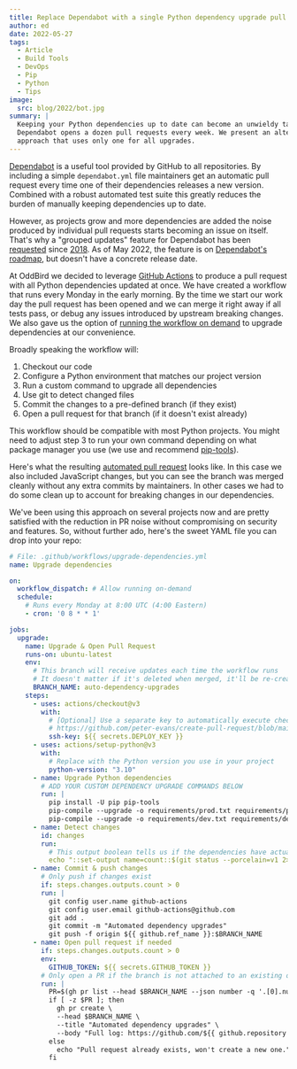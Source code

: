 ```yaml
---
title: Replace Dependabot with a single Python dependency upgrade pull request
author: ed
date: 2022-05-27
tags:
  - Article
  - Build Tools
  - DevOps
  - Pip
  - Python
  - Tips
image:
  src: blog/2022/bot.jpg
summary: |
  Keeping your Python dependencies up to date can become an unwieldy task when
  Dependabot opens a dozen pull requests every week. We present an alternative
  approach that uses only one for all upgrades.
---
```


[Dependabot](https://docs.github.com/en/code-security/dependabot/dependabot-version-updates/configuring-dependabot-version-updates)
is a useful tool provided by GitHub to all repositories. By including a simple
`dependabot.yml` file maintainers get an automatic pull request every time one
of their dependencies releases a new version. Combined with a robust automated
test suite this greatly reduces the burden of manually keeping dependencies up
to date.

However, as projects grow and more dependencies are added the noise produced by
individual pull requests starts becoming an issue on itself. That's why a
"grouped updates" feature for Dependabot has been
[requested](https://github.com/dependabot/dependabot-core/issues/1190) since
[2018](https://github.com/dependabot/dependabot-core/issues/2265). As of May
2022, the feature is on [Dependabot's
roadmap](https://github.com/github/roadmap/issues/148), but doesn't have a
concrete release date.

At OddBird we decided to leverage [GitHub
Actions](https://github.com/features/actions) to produce a pull request with all
Python dependencies updated at once. We have created a workflow that runs every
Monday in the early morning. By the time we start our work day the pull request
has been opened and we can merge it right away if all tests pass, or debug any
issues introduced by upstream breaking changes. We also gave us the option of
[running the workflow on
demand](https://docs.github.com/en/actions/managing-workflow-runs/manually-running-a-workflow)
to upgrade dependencies at our convenience.

Broadly speaking the workflow will:

1. Checkout our code
1. Configure a Python environment that matches our project version
1. Run a custom command to upgrade all dependencies
1. Use git to detect changed files
1. Commit the changes to a pre-defined branch (if they exist)
1. Open a pull request for that branch (if it doesn't exist already)

This workflow should be compatible with most Python projects. You might need to
adjust step 3 to run your own command depending on what package manager you use
(we use and recommend [pip-tools](https://github.com/jazzband/pip-tools)).

Here's what the resulting [automated pull
request](https://github.com/oddbird/Metecho/pull/2161) looks like. In this case
we also included JavaScript changes, but you can see the branch was merged
cleanly without any extra commits by maintainers. In other cases we had to do
some clean up to account for breaking changes in our dependencies.

We've been using this approach on several projects now and are pretty satisfied
with the reduction in PR noise without compromising on security and features.
So, without further ado, here's the sweet YAML file you can drop into your repo:

```yml
# File: .github/workflows/upgrade-dependencies.yml
name: Upgrade dependencies

on:
  workflow_dispatch: # Allow running on-demand
  schedule:
    # Runs every Monday at 8:00 UTC (4:00 Eastern)
    - cron: '0 8 * * 1'

jobs:
  upgrade:
    name: Upgrade & Open Pull Request
    runs-on: ubuntu-latest
    env:
      # This branch will receive updates each time the workflow runs
      # It doesn't matter if it's deleted when merged, it'll be re-created
      BRANCH_NAME: auto-dependency-upgrades
    steps:
      - uses: actions/checkout@v3
        with:
          # [Optional] Use a separate key to automatically execute checks on the resulting PR
          # https://github.com/peter-evans/create-pull-request/blob/main/docs/concepts-guidelines.md#triggering-further-workflow-runs
          ssh-key: ${{ secrets.DEPLOY_KEY }}
      - uses: actions/setup-python@v3
        with:
          # Replace with the Python version you use in your project
          python-version: "3.10"
      - name: Upgrade Python dependencies
        # ADD YOUR CUSTOM DEPENDENCY UPGRADE COMMANDS BELOW
        run: |
          pip install -U pip pip-tools
          pip-compile --upgrade -o requirements/prod.txt requirements/prod.in
          pip-compile --upgrade -o requirements/dev.txt requirements/dev.in
      - name: Detect changes
        id: changes
        run:
          # This output boolean tells us if the dependencies have actually changed
          echo "::set-output name=count::$(git status --porcelain=v1 2>/dev/null | wc -l)"
      - name: Commit & push changes
        # Only push if changes exist
        if: steps.changes.outputs.count > 0
        run: |
          git config user.name github-actions
          git config user.email github-actions@github.com
          git add .
          git commit -m "Automated dependency upgrades"
          git push -f origin ${{ github.ref_name }}:$BRANCH_NAME
      - name: Open pull request if needed
        if: steps.changes.outputs.count > 0
        env:
          GITHUB_TOKEN: ${{ secrets.GITHUB_TOKEN }}
        # Only open a PR if the branch is not attached to an existing one
        run: |
          PR=$(gh pr list --head $BRANCH_NAME --json number -q '.[0].number')
          if [ -z $PR ]; then
            gh pr create \
            --head $BRANCH_NAME \
            --title "Automated dependency upgrades" \
            --body "Full log: https://github.com/${{ github.repository }}/actions/runs/${{ github.run_id }}"
          else
            echo "Pull request already exists, won't create a new one."
          fi
```
